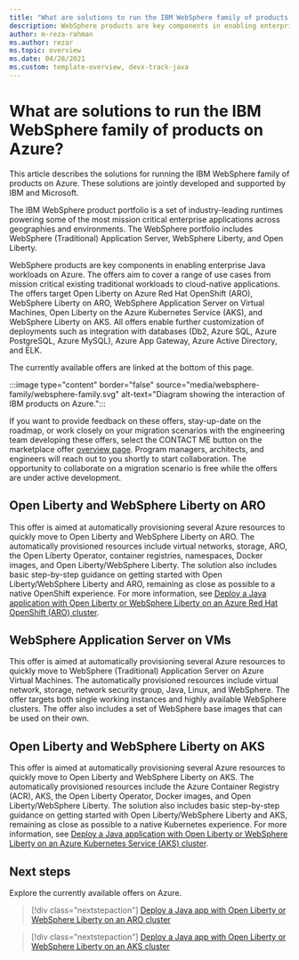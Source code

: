 ```yaml
---
title: "What are solutions to run the IBM WebSphere family of products on Azure"
description: WebSphere products are key components in enabling enterprise Java workloads on Azure. IBM and Microsoft are working on a complete set of jointly developed and supported solutions for the product family.
author: m-reza-rahman
ms.author: rezar
ms.topic: overview
ms.date: 04/28/2021
ms.custom: template-overview, devx-track-java
---
```


# What are solutions to run the IBM WebSphere family of products on Azure?

This article describes the solutions for running the IBM WebSphere family of products on Azure. These solutions are jointly developed and supported by IBM and Microsoft.

The IBM WebSphere product portfolio is a set of industry-leading runtimes powering some of the most mission critical enterprise applications across geographies and environments. The WebSphere portfolio includes WebSphere (Traditional) Application Server, WebSphere Liberty, and Open Liberty.

WebSphere products are key components in enabling enterprise Java workloads on Azure. The offers aim to cover a range of use cases from mission critical existing traditional workloads to cloud-native applications. The offers target Open Liberty on Azure Red Hat OpenShift (ARO), WebSphere Liberty on ARO, WebSphere Application Server on Virtual Machines, Open Liberty on the Azure Kubernetes Service (AKS), and WebSphere Liberty on AKS. All offers enable further customization of deployments such as integration with databases (Db2, Azure SQL, Azure PostgreSQL, Azure MySQL), Azure App Gateway, Azure Active Directory, and ELK.

The currently available offers are linked at the bottom of this page.

:::image type="content" border="false" source="media/websphere-family/websphere-family.svg" alt-text="Diagram showing the interaction of IBM products on Azure.":::

If you want to provide feedback on these offers, stay-up-date on the roadmap, or work closely on your migration scenarios with the engineering team developing these offers, select the CONTACT ME button on the marketplace offer [overview page](https://azuremarketplace.microsoft.com/en-us/marketplace/apps/ibm-usa-ny-armonk-hq-6275750-ibmcloud-aiops.2021-02-17_websphere_offerings_contact_me?tab=Overview). Program managers, architects, and engineers will reach out to you shortly to start collaboration. The opportunity to collaborate on a migration scenario is free while the offers are under active development.

## Open Liberty and WebSphere Liberty on ARO

This offer is aimed at automatically provisioning several Azure resources to quickly move to Open Liberty and WebSphere Liberty on ARO. The automatically provisioned resources include virtual networks, storage, ARO, the Open Liberty Operator, container registries, namespaces, Docker images, and Open Liberty/WebSphere Liberty. The solution also includes basic step-by-step guidance on getting started with Open Liberty/WebSphere Liberty and ARO, remaining as close as possible to a native OpenShift experience. For more information, see [Deploy a Java application with Open Liberty or WebSphere Liberty on an Azure Red Hat OpenShift (ARO) cluster](/azure/openshift/howto-deploy-java-liberty-app).

## WebSphere Application Server on VMs

This offer is aimed at automatically provisioning several Azure resources to quickly move to WebSphere (Traditional) Application Server on Azure Virtual Machines. The automatically provisioned resources include virtual network, storage, network security group, Java, Linux, and WebSphere. The offer targets both single working instances and highly available WebSphere clusters. The offer also includes a set of WebSphere base images that can be used on their own.

## Open Liberty and WebSphere Liberty on AKS

This offer is aimed at automatically provisioning several Azure resources to quickly move to Open Liberty and WebSphere Liberty on AKS. The automatically provisioned resources include the Azure Container Registry (ACR), AKS, the Open Liberty Operator, Docker images, and Open Liberty/WebSphere Liberty. The solution also includes basic step-by-step guidance on getting started with Open Liberty/WebSphere Liberty and AKS, remaining as close as possible to a native Kubernetes experience. For more information, see [Deploy a Java application with Open Liberty or WebSphere Liberty on an Azure Kubernetes Service (AKS) cluster](/azure/aks/howto-deploy-java-liberty-app).

## Next steps

Explore the currently available offers on Azure.

> [!div class="nextstepaction"]
> [Deploy a Java app with Open Liberty or WebSphere Liberty on an ARO cluster](/azure/openshift/howto-deploy-java-liberty-app)

> [!div class="nextstepaction"]
> [Deploy a Java app with Open Liberty or WebSphere Liberty on an AKS cluster](/azure/aks/howto-deploy-java-liberty-app)
